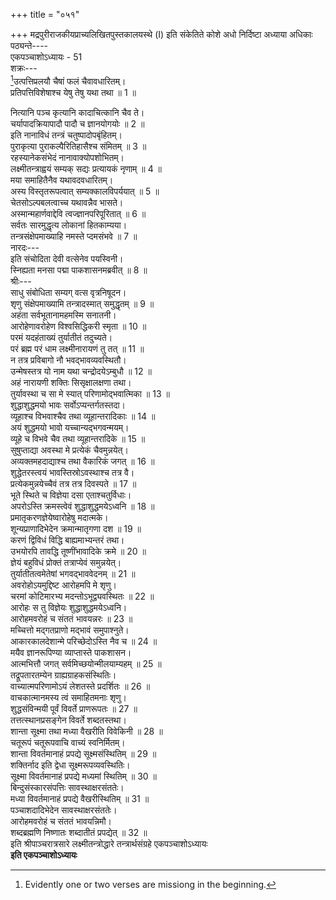 +++
title = "०५१"

+++
मद्रपुरीराजकीयप्राच्यलिखितपुस्तकालयस्थे (I) इति संकेतिते कोशे अधो निर्दिष्टा अध्याया अधिकाः पठ्यन्ते----  
एकपञ्चाशोऽध्यायः - 51  
शक्रः---  
[^1]उत्पत्तिप्रलयौ चैषां फलं चैवावधारितम्।  
प्रतिपत्तिविशेषाश्च येषु तेषु यथा तथा ॥ 1 ॥  

[^1]: Evidently one or two verses are missiong in the beginning. 
  
नित्यानि पञ्च कृत्यानि कादाचित्कानि चैव ते।  
चर्यापादक्रियापादौ पादौ च ज्ञानयोगयोः ॥ 2 ॥  
इति नानाविधं तन्त्रं चतुष्पादोपबृंहितम्।  
पुराकृत्या पुराकल्पैरितिहासैश्च संमितम् ॥ 3 ॥  
रहस्यानेकसंभेदं नानावाक्योपशोभितम्।  
लक्ष्मीतन्त्राह्वयं सम्यक् सद्यः प्रत्यायकं नृणाम् ॥ 4 ॥  
मया समाहितैनैव यथावदवधारितम्।  
अस्य विस्तृतरूपत्वात् सम्यक्कालविपर्ययात् ॥ 5 ॥  
चेतसोऽल्पबलत्वाच्च यथावन्नैव भासते।  
अस्मान्महार्णवाद्देवि त्वज्ज्ञानपरिपूरितात् ॥ 6 ॥  
सर्वतः सारमुद्धृत्य लोकानां हितकाम्यया।  
तन्त्रसंक्षेपमाख्याहि नमस्ते प्दमसंभवे ॥ 7 ॥  
नारदः---  
इति संचोदिता देवी वत्सेनेव पयस्विनी।  
स्निह्यता मनसा पद्मा पाकशासनमब्रवीत् ॥ 8 ॥  
श्रीः---  
साधु संबोधिता सम्यग् वत्स वृत्रनिषूदन।  
शृणु संक्षेपमाख्यामि तन्त्रादस्मात् समुद्धृतम् ॥ 9 ॥  
अहंता सर्वभूतानामहमस्मि सनातनी।  
आरोहेणावरोहेण विश्वसिद्धिकरी स्मृता ॥ 10 ॥  
परमं यदहंताख्यं तुर्यातीतं तदुच्यते।  
परं ब्रह्म परं धाम लक्ष्मीनारायणं तु तत् ॥ 11 ॥  
न तत्र प्रविबागो नौ भवद्भावव्यवस्थितौ।  
उन्मेषस्तत्र यो नाम यथा चन्द्रोदयेऽम्बुधौ ॥ 12 ॥  
अहं नारायणी शक्तिः सिसृक्षालक्षणा तथा।  
तुर्यावस्था च सा मे स्यात् परिणामोद्भवात्मिका ॥ 13 ॥  
शुद्धाशुद्धमयो भावः सर्वोऽप्यन्तर्गतस्तदा।  
व्यूहाश्च विभवाश्चैव तथा व्यूहान्तरादिकाः ॥ 14 ॥  
अयं शुद्धमयो भावो यच्चान्यद्भगवन्मयम्।  
व्यूहे च विभवे चैव तथा व्यूहान्तरादिके ॥ 15 ॥  
सुषुप्ताद्या अवस्था मे प्रत्येकं चैवमुन्नयेत्।  
अव्यक्तमहदाद्याश्च तथा वैकारिकं जगत् ॥ 16 ॥  
शुद्धेतरस्त्वयं भावस्तिस्रोऽवस्थाश्च तत्र वै।  
प्रत्येकमुन्नयेच्चैवं तत्र तत्र दिवस्पते ॥ 17 ॥  
भूते स्थिते च विज्ञेया दसा एताश्चतुर्विधाः।  
अपरोऽस्ति क्रमस्त्वेवं शुद्धाशुद्धमयेऽध्वनि ॥ 18 ॥  
प्रमातृकरणज्ञेयेष्वारोहेषु मदात्मके।  
शून्यप्राणादिभेदेन क्रमान्मातृगणा दश ॥ 19 ॥  
करणं द्विविधं विद्धि बाह्यमाभ्यन्तरं तथा।  
उभयोरपि तावद्धि तूष्णींभावादिके क्रमे ॥ 20 ॥  
ज्ञेयं बहुविधं प्रोक्तं तत्राप्येवं समुन्नयेत्।  
तुर्यातीतत्वमेतेषां भगवद्भाववेदनम् ॥ 21 ॥  
अवरोहोऽयमुद्दिष्ट आरोहमपि मे शृणु।  
चरमां कोटिमारभ्य मदन्तोऽभूद्व्यवस्थितः ॥ 22 ॥  
आरोहः स तु विज्ञेयः शुद्धाशुद्धमयेऽध्वनि।  
आरोहमवरोहं च संततं भावयन्नरः ॥ 23 ॥  
मच्चित्तो मद्गतप्राणो मद्भावं समुपाश्नुते।  
आकारकालदेशान्मे परिच्छेदोऽस्ति नैव च ॥ 24 ॥  
मयैव ज्ञानरूपिण्या व्याप्तास्ते पाकशासन।  
आत्मभित्तौ जगत् सर्वमिच्छयोन्मीलयाम्यहम् ॥ 25 ॥  
तद्रूपतारतम्येन ग्राह्यग्राहकसंस्थितिः।  
वाच्यात्मपरिणामोऽयं लेशतस्ते प्रदर्शितः ॥ 26 ॥  
वाचकात्मानमस्य त्वं समाहितमनाः शृणु।  
शुद्धसंविन्मयी पूर्वं विवर्ते प्राणरूपतः ॥ 27 ॥  
तत्तत्स्थानप्रसङ्गेन विवर्ते शब्दतस्तथा।  
शान्ता सूक्ष्मा तथा मध्या वैखरीति विवेकिनी ॥ 28 ॥  
चतूरूपं चतूरूपवाचि वाच्यं स्वनिर्मितम्।  
शान्ता विवर्तमानाहं प्रपद्ये सूक्ष्मसंस्थितिम् ॥ 29 ॥  
शक्तिर्नाद इति द्वेधा सूक्ष्मरूपव्यवस्थितिः।  
सूक्ष्मा विवर्तमानाहं प्रपद्ये मध्यमां स्थितिम् ॥ 30 ॥  
बिन्दुसंस्कारसंपत्तिः सावस्थाक्षरसंततेः।  
मध्या विवर्तमानाहं प्रपद्ये वैखरीस्थितिम् ॥ 31 ॥  
पञ्चाशदादिभेदेन सावस्थाक्षरसंततेः।  
आरोहमवरोहं च संततं भावयन्निमौ।  
शब्दब्रह्मणि निष्णातः शब्दातीतं प्रपद्येत् ॥ 32 ॥  
इति श्रीपाञ्चरात्रसारे लक्ष्मीतन्त्रोद्धारे तन्त्रार्थसंग्रहे एकपञ्चाशोऽध्यायः  
********इति एकपञ्चाशोऽध्यायः********